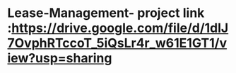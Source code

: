 # Lease-Management- project link :https://drive.google.com/file/d/1dlJ7OvphRTccoT_5iQsLr4r_w61E1GT1/view?usp=sharing
